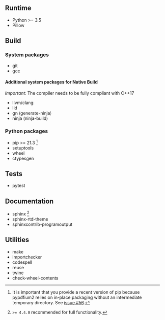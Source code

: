 <!-- SPDX-FileCopyrightText: 2022 geisserml <geisserml@gmail.com> -->
<!-- SPDX-License-Identifier: CC-BY-4.0 -->

## Runtime

* Python >= 3.5
* Pillow


## Build

### System packages

* git
* gcc

#### Additional system packages for Native Build

*Important*: The compiler needs to be fully compliant with C++17

* llvm/clang
* lld
* gn (generate-ninja)
* ninja (ninja-build)

### Python packages

* pip >= 21.3 [^1]
* setuptools
* wheel
* ctypesgen

[^1]: It is important that you provide a recent version of pip because pypdfium2
      relies on in-place packaging without an intermediate temporary directory.
      See [issue #56](https://github.com/pypdfium2-team/pypdfium2/issues/56).

## Tests

* pytest


## Documentation

* sphinx [^2]
* sphinx-rtd-theme
* sphinxcontrib-programoutput

[^2]: `>= 4.4.0` recommended for full functionality.


## Utilities

* make
* importchecker
* codespell
* reuse
* twine
* check-wheel-contents

